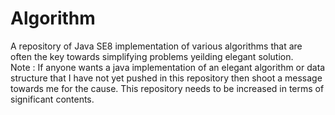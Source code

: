 # Algorithm
A repository of Java SE8 implementation of various algorithms that are often the key towards simplifying problems yeilding elegant solution.<br>
Note : If anyone wants a java implementation of an elegant algorithm or data structure that I have not yet pushed in this repository then shoot a message towards me for the cause. This repository needs to be increased in terms of significant contents.<br>
